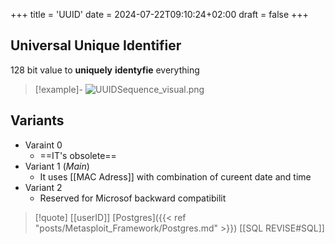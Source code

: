 +++
title = 'UUID'
date = 2024-07-22T09:10:24+02:00
draft = false
+++

## Universal Unique Identifier

128 bit value to **uniquely** **identyfie** everything 
>[!example]-
>![UUIDSequence_visual.png](/Notes/UUIDSequence_visual.png)
## Variants 
- Varaint 0
	- ==IT's obsolete==
- Variant 1 (*Main*)
	- It uses [[MAC Adress]] with combination of cureent date and time 
- Variant 2 
	- Reserved for Microsof backward compatibilit


>[!quote] 
[[userID]] 
[Postgres]({{< ref "posts/Metasploit_Framework/Postgres.md" >}}) 
[[SQL REVISE#SQL]]
